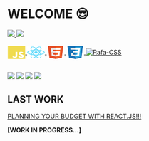 # WELCOME 😎

<div>
  
  <a href="https://github.com/danieldificil">
  <img height="160em" src="https://github-readme-stats.vercel.app/api?username=danieldificil&show_icons=true&theme=midnight-purple&include_all_commits=true&count_private=true"/>
  <img height="160em"src="https://github-readme-stats.vercel.app/api/top-langs/?username=danieldificil&layout=compact&langs_count=7&theme=midnight-purple"/>
</div>
<div style="display: inline_block"><br>
  <img align="center" alt="Daniel-Js" height="30" width="40" src="https://raw.githubusercontent.com/devicons/devicon/master/icons/javascript/javascript-plain.svg">
  <img align="center" alt="Daniel-React" height="30" width="40" src="https://raw.githubusercontent.com/devicons/devicon/master/icons/react/react-original.svg">
  <img align="center" alt="Daniel-HTML" height="30" width="40" src="https://raw.githubusercontent.com/devicons/devicon/master/icons/html5/html5-original.svg">
  <img align="center" alt="Daniel-CSS" height="30" width="40" src="https://raw.githubusercontent.com/devicons/devicon/master/icons/css3/css3-original.svg">
  <img align="center" alt="Rafa-CSS" height="30" width="40"src="https://cdn.jsdelivr.net/gh/devicons/devicon/icons/nodejs/nodejs-plain.svg" />
</div>
  
  ##
 
<div> 
  <a href="https://www.linkedin.com/in/daniel-araujo-4372b9231/" target="_blank"><img src="https://img.shields.io/badge/-LinkedIn-%230077B5?style=for-the-badge&logo=linkedin&logoColor=white" target="_blank"></a>
  <a href="https://twitter.com/DanielDificil" target="_blank"><img src="https://img.shields.io/badge/Twitter-1DA1F2?style=for-the-badge&logo=twitter&logoColor=white" target="_blank"></a>
  <a href="https://www.youtube.com/channel/UCRCYhAd7QhV_OAJOqPQeJ9w" target="_blank"><img src="https://img.shields.io/badge/YouTube-FF0000?style=for-the-badge&logo=youtube&logoColor=white" target="_blank"></a>
  <a href="https://www.instagram.com/daniel.dificil/" target="_blank"><img src="https://img.shields.io/badge/-Instagram-%23E4405F?style=for-the-badge&logo=instagram&logoColor=white" target="_blank"></a>
 
</div>

  ## LAST WORK
  <div>
    <p><a href="https://react-planning.netlify.app/" target="_blank">PLANNING YOUR BUDGET WITH REACT.JS!!!</a></p> <strong>[WORK IN PROGRESS...]</strong>
  </div>
